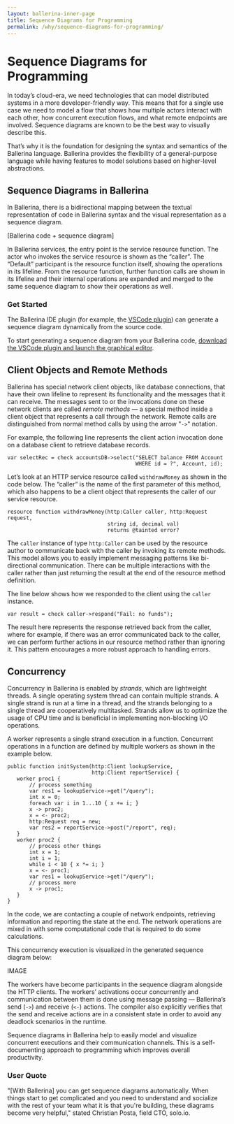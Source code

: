 ```yaml
---
layout: ballerina-inner-page
title: Sequence Diagrams for Programming
permalink: /why/sequence-diagrams-for-programming/
---
```


# Sequence Diagrams for Programming

In today’s cloud-era, we need technologies that can model distributed systems in a more developer-friendly way. This means that for a single use case we need to model a flow that shows how multiple actors interact with each other, how concurrent execution flows, and what remote endpoints are involved. Sequence diagrams are known to be the best way to visually describe this.

That’s why it is the foundation for designing the syntax and semantics of the Ballerina language. Ballerina provides the flexibility of a general-purpose language while having features to model solutions based on higher-level abstractions.

## Sequence Diagrams in Ballerina

In Ballerina, there is a bidirectional mapping between the textual representation of code in Ballerina syntax and the visual representation as a sequence diagram.

[Ballerina code + sequence diagram]

In Ballerina services, the entry point is the service resource function. The actor who invokes the service resource is shown as the “caller”. The “Default” participant is the resource function itself, showing the operations in its lifeline. From the resource function, further function calls are shown in its lifeline and their internal operations are expanded and merged to the same sequence diagram to show their operations as well. 

### Get Started

The Ballerina IDE plugin (for example, the <a href="https://ballerina.io/learn/vscode-plugin/">VSCode plugin</a>) can generate a sequence diagram dynamically from the source code.

To start generating a sequence diagram from your Ballerina code, <a href="https://ballerina.io/learn/vscode-plugin/">download the VSCode plugin and launch the graphical editor</a>.

## Client Objects and Remote Methods

Ballerina has special network client objects, like database connections, that have their own lifeline to represent its functionality and the messages that it can receive. The messages sent to or the invocations done on these network clients are called _remote methods_ — a special method inside a client object that represents a call through the network. Remote calls are distinguished from normal method calls by using the arrow "`->`" notation. 

For example, the following line represents the client action invocation done on a database client to retrieve database records. 

```ballerina
var selectRec = check accountsDB->select("SELECT balance FROM Account
                                         WHERE id = ?", Account, id);
```

Let’s look at an HTTP service resource called `withdrawMoney` as shown in the code below. The “caller” is the name of the first parameter of this method, which also happens to be a client object that represents the caller of our service resource. 

```ballerina 
resource function withdrawMoney(http:Caller caller, http:Request request,
                                string id, decimal val) 
                                returns @tainted error?
```

The `caller` instance of type `http:Caller` can be used by the resource author to communicate back with the caller by invoking its remote methods. This model allows you to easily implement messaging patterns like bi-directional communication. There can be multiple interactions with the caller rather than just returning the result at the end of the resource method definition.

The line below shows how we responded to the client using the `caller` instance. 

```ballerina
var result = check caller->respond("Fail: no funds");
```

The result here represents the response retrieved back from the caller, where for example, if there was an error communicated back to the caller, we can perform further actions in our resource method rather than ignoring it. This pattern encourages a more robust approach to handling errors.

## Concurrency

Concurrency in Ballerina is enabled by _strands_, which are lightweight threads. A single operating system thread can contain multiple strands. A single strand is run at a time in a thread, and the strands belonging to a single thread are cooperatively multitasked. Strands allow us to optimize the usage of CPU time and is beneficial in implementing non-blocking I/O operations. 

A worker represents a single strand execution in a function. Concurrent operations in a function are defined by multiple workers as shown in the example below.

```ballerina
public function initSystem(http:Client lookupService,
                           http:Client reportService) {
   worker proc1 {
       // process something
       var res1 = lookupService->get("/query");
       int x = 0;
       foreach var i in 1...10 { x += i; }
       x -> proc2;
       x = <- proc2;
       http:Request req = new;
       var res2 = reportService->post("/report", req);
   }
   worker proc2 {
       // process other things
       int x = 1;
       int i = 1;
       while i < 10 { x *= i; }
       x = <- proc1;
       var res1 = lookupService->get("/query");
       // process more
       x -> proc1;
   }
}
```

In the code, we are contacting a couple of network endpoints, retrieving information and reporting the state at the end. The network operations are mixed in with some computational code that is required to do some calculations.

This concurrency execution is visualized in the generated sequence diagram below:

IMAGE

The workers have become participants in the sequence diagram alongside the HTTP clients. The workers’ activations occur concurrently and communication between them is done using message passing — Ballerina’s send (`->`) and receive (`<-`) actions. The compiler also explicitly verifies that the send and receive actions are in a consistent state in order to avoid any deadlock scenarios in the runtime.

Sequence diagrams in Ballerina help to easily model and visualize concurrent executions and their communication channels. This is a self-documenting approach to programming which improves overall productivity.

### User Quote
"[With Ballerina] you can get sequence diagrams automatically. When things start to get complicated and you need to understand and socialize with the rest of your team what it is that you're building, these diagrams become very helpful," stated Christian Posta, field CTO, solo.io.
